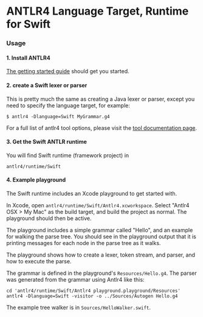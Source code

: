 # ANTLR4 Language Target, Runtime for Swift

### Usage

#### 1. Install ANTLR4

[The getting started guide](getting-started.md) should get you started.

#### 2. create a Swift lexer or parser
This is pretty much the same as creating a Java lexer or parser, except you need to specify the language target, for example:

```
$ antlr4 -Dlanguage=Swift MyGrammar.g4
```
For a full list of antlr4 tool options, please visit the [tool documentation page](tool-options.md).

#### 3. Get the Swift ANTLR runtime
You will find Swift runtime (framework project) in

```
antlr4/runtime/Swift 
```

#### 4. Example playground

The Swift runtime includes an Xcode playground to get started with.

In Xcode, open `antlr4/runtime/Swift/Antlr4.xcworkspace`.  Select
"Antlr4 OSX > My Mac" as the build target, and build the project as normal.
The playground should then be active.

The playground includes a simple grammar called "Hello", and an example for
walking the parse tree.  You should see in the playground output that it is
printing messages for each node in the parse tree as it walks.

The playground shows how to create a lexer, token stream, and parser, and
how to execute the parse.

The grammar is defined in the playground's `Resources/Hello.g4`.  The parser
was generated from the grammar using Antlr4 like this:

```
cd 'antlr4/runtime/Swift/Antlr4 playground.playground/Resources'
antlr4 -Dlanguage=Swift -visitor -o ../Sources/Autogen Hello.g4
```

The example tree walker is in `Sources/HelloWalker.swift`.
